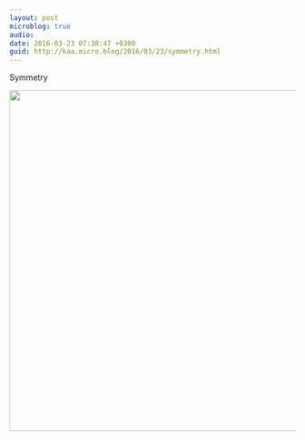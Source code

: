 ```yaml
---
layout: post
microblog: true
audio: 
date: 2016-03-23 07:38:47 +0300
guid: http://kaa.micro.blog/2016/03/23/symmetry.html
---
```

Symmetry

<img src="https://micro.kaa.bz/uploads/2018/ab37af97a8.jpg" width="600" height="600" />
